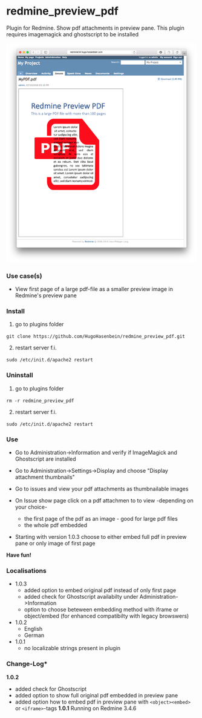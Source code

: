 # redmine_preview_pdf

Plugin for Redmine. Show pdf attachments in preview pane. 
This plugin requires imagemagick and ghostscript to be installed

![PNG that represents a quick overview](/doc/Overview.png)

### Use case(s)

* View first page of a large pdf-file as a smaller preview image in Redmine's preview pane

### Install

1. go to plugins folder

`git clone https://github.com/HugoHasenbein/redmine_preview_pdf.git`

2. restart server f.i.  

`sudo /etc/init.d/apache2 restart`

### Uninstall

1. go to plugins folder

`rm -r redmine_preview_pdf`

2. restart server f.i.  

`sudo /etc/init.d/apache2 restart`

### Use

* Go to Administration->Information and verify if ImageMagick and Ghostscript are installed
* Go to Administration->Settings->Display and choose "Display attachment thumbnails"
* Go to issues and view your pdf attachments as thumbnailable images
* On Issue show page click on a pdf attachmen to to view -depending on your choice-
  * the first page of the pdf as an image - good for large pdf files
  * the whole pdf embedded

* Starting with version 1.0.3 choose to either embed full pdf in preview pane or only image of first page

**Have fun!**

### Localisations

* 1.0.3 
  - added option to embed original pdf instead of only first page
  - added check for Ghostscript availabilty under Administration->Information
  - option to choose beteween embedding method with iframe or object/embed (for enhanced compatibilty with legacy browswers)
* 1.0.2 
  - English
  - German
* 1.0.1 
  - no localizable strings present in plugin

### Change-Log* 

**1.0.2** 
 - added check for Ghostscript
 - added option to show full original pdf embedded in preview pane
 - added option how to embed pdf in preview pane with `<object><embed>` or `<iframe>`-tags
**1.0.1** Running on Redmine 3.4.6
